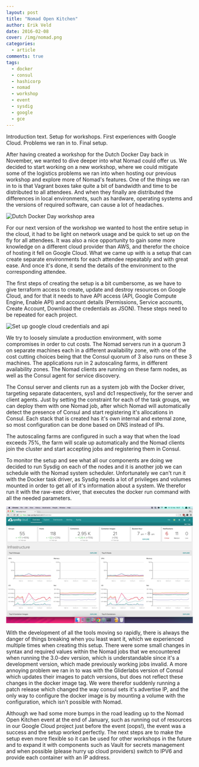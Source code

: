 ```yaml
---
layout: post
title: "Nomad Open Kitchen"
author: Erik Veld
date: 2016-02-08
cover: /img/nomad.png
categories:
  - article
comments: true
tags:
  - docker
  - consul
  - hashicorp
  - nomad
  - workshop
  - event
  - sysdig
  - google
  - gce
---
```

Introduction text. Setup for workshops. First experiences with Google Cloud. Problems we ran in to. Final setup.

After having created a workshop for the Dutch Docker Day back in November, we wanted to dive deeper into what Nomad could offer us. We decided to start working on a new workshop, where we could mitigate some of the logistics problems we ran into when hosting our previous workshop and explore more of Nomad's features. One of the things we ran in to is that Vagrant boxes take quite a bit of bandwidth and time to be distributed to all attendees. And when they finally are distributed the differences in local environments, such as hardware, operating systems and the versions of required software, can cause a lot of headaches.

<div><img title="Dutch Docker Day workshop area" src="/img/2016-02-08-nomad-openkitchen/dutchdockerday.png" /></div>

For our next version of the workshop we wanted to host the entire setup in the cloud, it had to be light on network usage and be quick to set up on the fly for all attendees. It was also a nice opportunity to gain some more knowledge on a different cloud provider than AWS, and therefor the choice of hosting it fell on Google Cloud. What we came up with is a setup that can create separate environments for each attendee repeatably and with great ease. And once it's done, it send the details of the environment to the corresponding attendee.

The first steps of creating the setup is a bit cumbersome, as we have to give terraform access to create, update and destroy resources on Google Cloud, and for that it needs to have API access (API, Google Compute Engine, Enable API) and account details (Permissions, Service accounts, Create Account, Download the credentials as JSON). These steps need to be repeated for each project.

<div><img title="Set up google cloud credentials and api" src="/img/2016-02-08-nomad-openkitchen/googlecloud-credentials.png" /></div>

We try to loosely simulate a production environment, with some compromises in order to cut costs. The Nomad servers run in a quorum 3 on separate machines each in a different availability zone, with one of the cost cutting choices being that the Consul quorum of 3 also runs on these 3 machines. The applications run in 2 autoscaling farms, in different availability zones. The Nomad clients are running on these farm nodes, as well as the Consul agent for service discovery.

The Consul server and clients run as a system job with the Docker driver, targeting separate datacenters, sys1 and dc1 respectively, for the server and client agents. Just by setting the constraint for each of the task groups, we can deploy them with one Nomad job, after which Nomad will automatically detect the presence of Consul and start registering it's allocations in Consul. Each stack that is created has it's own internal and external zone, so most configuration can be done based on DNS instead of IPs.

The autoscaling farms are configured in such a way that when the load exceeds 75%, the farm will scale up automatically and the Nomad clients join the cluster and start accepting jobs and registering them in Consul.

To monitor the setup and see what all our components are doing we decided to run Sysdig on each of the nodes and it is another job we can schedule with the Nomad system scheduler. Unfortunately we can't run it with the Docker task driver, as Sysdig needs a lot of privileges and volumes mounted in order to get all of it's information about a system. We therefor run it with the raw-exec driver, that executes the docker run command with all the needed parameters.

<div><img title="Check performance with sysdig" src="/img/2016-02-08-nomad-openkitchen/sysdig.png" /></div>

With the development of all the tools moving so rapidly, there is always the danger of things breaking when you least want it, which we experienced multiple times when creating this setup. There were some small changes in syntax and required values within the Nomad jobs that we encountered when running the 3.0-dev version, which is understandable since it's a development version, which made previously working jobs invalid. A more annoying problem we ran in to was with the Gliderlabs version of Consul which updates their images to patch versions, but does not reflect these changes in the docker image tag. We were therefor suddenly running a patch release which changed the way consul sets it's advertise IP, and the only way to configure the docker image is by mounting a volume with the configuration, which isn't possible with Nomad.

Although we had some more bumps in the road leading up to the Nomad Open Kitchen event at the end of January, such as running out of resources in our Google Cloud project just before the event (oops!), the event was a success and the setup worked perfectly. The next steps are to make the setup even more flexible so it can be used for other workshops in the future and to expand it with components such as Vault for secrets management and when possible (please hurry up cloud providers) switch to IPV6 and provide each container with an IP address.
